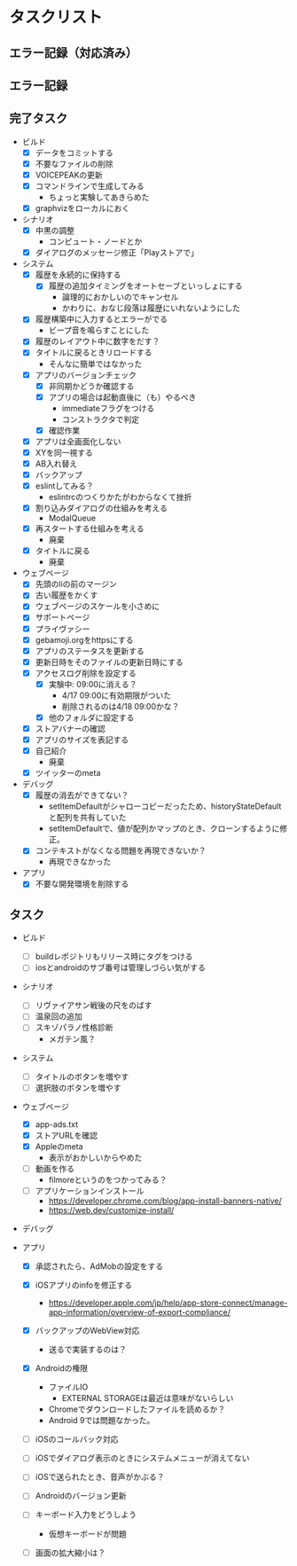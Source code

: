 # タスクリスト

## エラー記録（対応済み）

## エラー記録

## 完了タスク

- ビルド
  - [x] データをコミットする
  - [x] 不要なファイルの削除
  - [x] VOICEPEAKの更新
  - [x] コマンドラインで生成してみる
    - ちょっと実験してあきらめた
  - [x] graphvizをローカルにおく

- シナリオ
  - [x] 中黒の調整
    - コンピュート・ノードとか
  - [x] ダイアログのメッセージ修正「Playストアで」

- システム
  - [x] 履歴を永続的に保持する
    - [x] 履歴の追加タイミングをオートセーブといっしょにする
      - 論理的におかしいのでキャンセル
      - かわりに、おなじ段落は履歴にいれないようにした
  - [x] 履歴構築中に入力するとエラーがでる
    - ビープ音を鳴らすことにした
  - [x] 履歴のレイアウト中に数字をだす？
  - [x] タイトルに戻るときリロードする
    - そんなに簡単ではなかった
  - [x] アプリのバージョンチェック
    - [x] 非同期かどうか確認する
    - [x] アプリの場合は起動直後に（も）やるべき
      - immediateフラグをつける
      - コンストラクタで判定
    - [x] 確認作業
  - [x] アプリは全画面化しない
  - [x] XYを同一視する
  - [x] AB入れ替え
  - [x] バックアップ
  - [x] eslintしてみる？
    - eslintrcのつくりかたがわからなくて挫折
  - [x] 割り込みダイアログの仕組みを考える
    - ModalQueue
  - [x] 再スタートする仕組みを考える
    - 廃棄
  - [x] タイトルに戻る
    - 廃棄

- ウェブページ
  - [x] 先頭のliの前のマージン
  - [x] 古い履歴をかくす
  - [x] ウェブページのスケールを小さめに
  - [x] サポートページ
  - [x] プライヴァシー
  - [x] gebamoji.orgをhttpsにする
  - [x] アプリのステータスを更新する
  - [x] 更新日時をそのファイルの更新日時にする
  - [x] アクセスログ削除を設定する
    - [x] 実験中: 09:00に消える？
      - 4/17 09:00に有効期限がついた
      - 削除されるのは4/18 09:00かな？
    - [x] 他のフォルダに設定する
  - [x] ストアバナーの確認
  - [x] アプリのサイズを表記する
  - [x] 自己紹介
    - 廃棄
  - [x] ツイッターのmeta

- デバッグ
  - [x] 履歴の消去ができてない？
    - setItemDefaultがシャローコピーだったため、historyStateDefaultと配列を共有していた
    - setItemDefaultで、値が配列かマップのとき、クローンするように修正。
  - [x] コンテキストがなくなる問題を再現できないか？
    - 再現できなかった

- アプリ
  - [x] 不要な開発環境を削除する

## タスク

- ビルド
  - [ ] buildレポジトリもリリース時にタグをつける
  - [ ] iosとandroidのサブ番号は管理しづらい気がする

- シナリオ
  - [ ] リヴァイアサン戦後の尺をのばす
  - [ ] 温泉回の追加
  - [ ] スキゾパラノ性格診断
    - メガテン風？

- システム
  - [ ] タイトルのボタンを増やす
  - [ ] 選択肢のボタンを増やす

- ウェブページ
  - [x] app-ads.txt
  - [x] ストアURLを確認
  - [x] Appleのmeta
    - 表示がおかしいからやめた
  - [ ] 動画を作る
    - filmoreというのをつかってみる？
  - [ ] アプリケーションインストール
    - https://developer.chrome.com/blog/app-install-banners-native/
    - https://web.dev/customize-install/

- デバッグ

- アプリ
  - [x] 承認されたら、AdMobの設定をする
  - [x] iOSアプリのinfoを修正する
    - https://developer.apple.com/jp/help/app-store-connect/manage-app-information/overview-of-export-compliance/
  - [x] バックアップのWebView対応
    - 送るで実装するのは？
  - [x] Androidの権限
    - ファイルIO
      - EXTERNAL STORAGEは最近は意味がないらしい
    - Chromeでダウンロードしたファイルを読めるか？
    - Android 9では問題なかった。

  - [ ] iOSのコールバック対応
  - [ ] iOSでダイアログ表示のときにシステムメニューが消えてない
  - [ ] iOSで送られたとき、音声がかぶる？
  - [ ] Androidのバージョン更新

  - [ ] キーボード入力をどうしよう
    - 仮想キーボードが問題
  - [ ] 画面の拡大縮小は？


